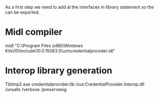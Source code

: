 As a first step we need to add al the interfaces in library statement so the can be exported.

# Midl compiler
midl "C:\Program Files (x86)\Windows Kits\10\Include\10.0.15063.0\um\credentialprovider.idl"

# Interop library generation
TlbImp2.exe credentialprovider.tlb /out:CredentialProvider.Interop.dll /unsafe /verbose /preservesig